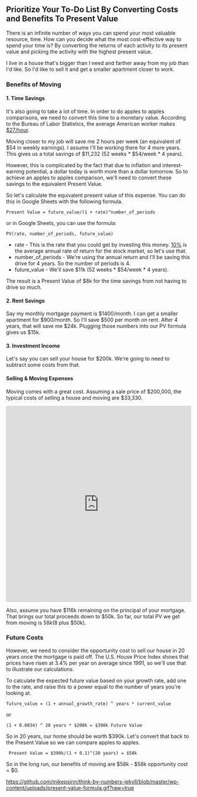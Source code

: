 ## Prioritize Your To-Do List By Converting Costs and Benefits To Present Value

There is an infinite number of ways you can spend your most valuable resource, time. How can you decide what the most cost-effective way to spend your time is? By converting the returns of each activity to its present value and picking the activity with the highest present value.

I live in a house that's bigger than I need and farther away from my job than I'd like. So I'd like to sell it and get a smaller apartment closer to work.

### Benefits of Moving

#### 1. Time Savings

It's also going to take a lot of time. In order to do apples to apples comparisons, we need to convert this time to a monetary value. According to the Bureau of Labor Statistics, the average American worker makes [$27/hour](https://www.bls.gov/news.release/empsit.t19.htm).

Moving closer to my job will save me 2 hours per week (an equivalent of $54 in weekly earnings). I assume I'll be working there for 4 more years. This gives us a total savings of $11,232 (52 weeks * $54/week * 4 years).

However, this is complicated by the fact that due to inflation and interest-earning potential, a dollar today is worth more than a dollar tomorrow. So to achieve an apples to apples comparison, we'll need to convert these savings to the equivalent Present Value.

 So let's calculate the equivalent present value of this expense. You can do this in Google Sheets with the following formula.

` Present Value = future_value/(1 + rate)^number_of_periods `

or in Google Sheets, you can use the formula:

` PV(rate, number_of_periods, future_value) `

- rate - This is the rate that you could get by investing this money.  [10%](https://www.nerdwallet.com/blog/investing/average-stock-market-return/) is the average annual rate of return for the stock market, so let's use that.
- number_of_periods - We're using the annual return and I'll be saving this drive for 4 years. So the number of periods is 4.
- future_value - We'll save $11k (52 weeks * $54/week * 4 years).

The result is a Present Value of $8k for the time savings from not having to drive so much.

#### 2. Rent Savings

Say my monthly mortgage payment is $1400/month.  I can get a smaller apartment for $900/month.  So I'll save $500 per month on rent.  After 4 years, that will save me $24k. Plugging those numbers into our PV formula gives us $15k.

####  3. Investment Income

Let's say you can sell your house for $200k.  We're going to need to subtract some costs from that.

#### Selling & Moving Expenses
Moving comes with a great cost. Assuming a sale price of $200,000, the typical costs of selling a house and moving are $33,330.

<iframe class="airtable-embed" src="https://airtable.com/embed/shrKWs8DhDmaQi6zn?backgroundColor=yellow&viewControls=on" frameborder="0" onmousewheel="" width="100%" height="533" style="background: transparent; border: 1px solid #ccc;"></iframe>

Also, assume you have $116k remaining on the principal of your mortgage. That brings our total proceeds down to $50k.
So far, our total PV we get from moving is $58k ($8 plus $50k).

### Future Costs

However, we need to consider the opportunity cost to sell our house in 20 years once the mortgage is paid off. The U.S. House Price Index shows that prices have risen at 3.4% per year on average since 1991, so we'll use that to illustrate our calculations.

To calculate the expected future value based on your growth rate, add one to the rate, and raise this to a power equal to the number of years you're looking at.

` future_value = (1 + annual_growth_rate) ^ years * current_value `

or

` (1 + 0.0034) ^ 20 years * $200k = $390k Future Value `

So in 20 years, our home should be worth $390k.  Let's convert that back to the Present Value so we can compare apples to apples.

` Present Value = $390k/(1 + 0.1)^(20 years) = $58k`

So in the long run, our benefits of moving are $58k - $58k opportunity cost = $0.


https://github.com/mikepsinn/think-by-numbers-jekyll/blob/master/wp-content/uploads/present-value-formula.gif?raw=true

